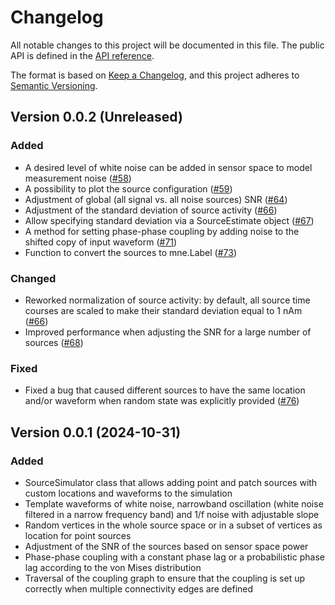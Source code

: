 # Changelog

All notable changes to this project will be documented in this file. The public
API is defined in the [API reference](https://meegsim.readthedocs.io/en/stable/api/).

The format is based on [Keep a Changelog](https://keepachangelog.com/en/1.1.0/),
and this project adheres to [Semantic Versioning](https://semver.org/spec/v2.0.0.html).

## Version 0.0.2 (Unreleased)

### Added

- A desired level of white noise can be added in sensor space to model measurement
noise ([#58](https://github.com/ctrltz/meegsim/pull/58))
- A possibility to plot the source configuration ([#59](https://github.com/ctrltz/meegsim/pull/59))
- Adjustment of global (all signal vs. all noise sources) SNR ([#64](https://github.com/ctrltz/meegsim/pull/64))
- Adjustment of the standard deviation of source activity ([#66](https://github.com/ctrltz/meegsim/pull/66))
- Allow specifying standard deviation via a SourceEstimate object ([#67](https://github.com/ctrltz/meegsim/pull/67))
- A method for setting phase-phase coupling by adding noise to the shifted copy of input waveform ([#71](https://github.com/ctrltz/meegsim/pull/71))
- Function to convert the sources to mne.Label ([#73](https://github.com/ctrltz/meegsim/pull/73))

### Changed

- Reworked normalization of source activity: by default, all source time courses are scaled to make their standard deviation equal to 1 nAm ([#66](https://github.com/ctrltz/meegsim/pull/66))
- Improved performance when adjusting the SNR for a large number of sources ([#68](https://github.com/ctrltz/meegsim/pull/68))

### Fixed

- Fixed a bug that caused different sources to have the same location and/or waveform when random state was explicitly provided ([#76](https://github.com/ctrltz/meegsim/pull/76))

## Version 0.0.1 (2024-10-31)

### Added

- SourceSimulator class that allows adding point and patch sources with custom locations and waveforms to the simulation
- Template waveforms of white noise, narrowband oscillation (white noise filtered in a narrow frequency band) and 1/f noise with adjustable slope
- Random vertices in the whole source space or in a subset of vertices as location for point sources
- Adjustment of the SNR of the sources based on sensor space power
- Phase-phase coupling with a constant phase lag or a probabilistic phase lag according to the von Mises distribution
- Traversal of the coupling graph to ensure that the coupling is set up correctly when multiple connectivity edges are defined
